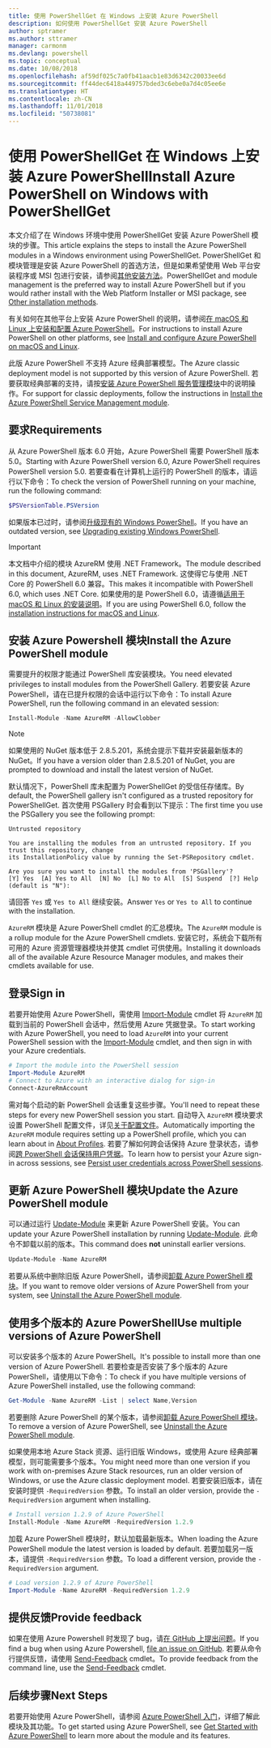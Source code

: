 ```yaml
---
title: 使用 PowerShellGet 在 Windows 上安装 Azure PowerShell
description: 如何使用 PowerShellGet 安装 Azure PowerShell
author: sptramer
ms.author: sttramer
manager: carmonm
ms.devlang: powershell
ms.topic: conceptual
ms.date: 10/08/2018
ms.openlocfilehash: af59df025c7a0fb41aacb1e83d6342c20033ee6d
ms.sourcegitcommit: ff44dec6418a449757bded3c6ebe0a7d4c05ee6e
ms.translationtype: HT
ms.contentlocale: zh-CN
ms.lasthandoff: 11/01/2018
ms.locfileid: "50738081"
---
```

# <a name="install-azure-powershell-on-windows-with-powershellget"></a><span data-ttu-id="83202-103">使用 PowerShellGet 在 Windows 上安装 Azure PowerShell</span><span class="sxs-lookup"><span data-stu-id="83202-103">Install Azure PowerShell on Windows with PowerShellGet</span></span>

<span data-ttu-id="83202-104">本文介绍了在 Windows 环境中使用 PowerShellGet 安装 Azure PowerShell 模块的步骤。</span><span class="sxs-lookup"><span data-stu-id="83202-104">This article explains the steps to install the Azure PowerShell modules in a Windows environment using PowerShellGet.</span></span> <span data-ttu-id="83202-105">PowerShellGet 和模块管理是安装 Azure PowerShell 的首选方法，但是如果希望使用 Web 平台安装程序或 MSI 包进行安装，请参阅[其他安装方法](other-install.md)。</span><span class="sxs-lookup"><span data-stu-id="83202-105">PowerShellGet and module management is the preferred way to install Azure PowerShell but if you would rather install with the Web Platform Installer or MSI package, see [Other installation methods](other-install.md).</span></span>

<span data-ttu-id="83202-106">有关如何在其他平台上安装 Azure PowerShell 的说明，请参阅[在 macOS 和 Linux 上安装和配置 Azure PowerShell](install-azurermps-maclinux.md)。</span><span class="sxs-lookup"><span data-stu-id="83202-106">For instructions to install Azure PowerShell on other platforms, see [Install and configure Azure PowerShell on macOS and Linux](install-azurermps-maclinux.md).</span></span>

<span data-ttu-id="83202-107">此版 Azure PowerShell 不支持 Azure 经典部署模型。</span><span class="sxs-lookup"><span data-stu-id="83202-107">The Azure classic deployment model is not supported by this version of Azure PowerShell.</span></span> <span data-ttu-id="83202-108">若要获取经典部署的支持，请按[安装 Azure PowerShell 服务管理模块](/powershell/azure/servicemanagement/install-azure-ps)中的说明操作。</span><span class="sxs-lookup"><span data-stu-id="83202-108">For support for classic deployments, follow the instructions in [Install the Azure PowerShell Service Management module](/powershell/azure/servicemanagement/install-azure-ps).</span></span>

## <a name="requirements"></a><span data-ttu-id="83202-109">要求</span><span class="sxs-lookup"><span data-stu-id="83202-109">Requirements</span></span>

<span data-ttu-id="83202-110">从 Azure PowerShell 版本 6.0 开始，Azure PowerShell 需要 PowerShell 版本 5.0。</span><span class="sxs-lookup"><span data-stu-id="83202-110">Starting with Azure PowerShell version 6.0, Azure PowerShell requires PowerShell version 5.0.</span></span> <span data-ttu-id="83202-111">若要查看在计算机上运行的 PowerShell 的版本，请运行以下命令：</span><span class="sxs-lookup"><span data-stu-id="83202-111">To check the version of PowerShell running on your machine, run the following command:</span></span>

```powershell
$PSVersionTable.PSVersion
```

<span data-ttu-id="83202-112">如果版本已过时，请参阅[升级现有的 Windows PowerShell](/powershell/scripting/setup/installing-windows-powershell?view=powershell-6#upgrading-existing-windows-powershell)。</span><span class="sxs-lookup"><span data-stu-id="83202-112">If you have an outdated version, see [Upgrading existing Windows PowerShell](/powershell/scripting/setup/installing-windows-powershell?view=powershell-6#upgrading-existing-windows-powershell).</span></span>

> [!IMPORTANT]
> <span data-ttu-id="83202-113">本文档中介绍的模块 AzureRM 使用 .NET Framework。</span><span class="sxs-lookup"><span data-stu-id="83202-113">The module described in this document, AzureRM, uses .NET Framework.</span></span> <span data-ttu-id="83202-114">这使得它与使用 .NET Core 的 PowerShell 6.0 兼容。</span><span class="sxs-lookup"><span data-stu-id="83202-114">This makes it incompatible with PowerShell 6.0, which uses .NET Core.</span></span> <span data-ttu-id="83202-115">如果使用的是 PowerShell 6.0，请遵循[适用于 macOS 和 Linux 的安装说明](install-azurermps-maclinux.md)。</span><span class="sxs-lookup"><span data-stu-id="83202-115">If you are using PowerShell 6.0, follow the [installation instructions for macOS and Linux](install-azurermps-maclinux.md).</span></span>

## <a name="install-the-azure-powershell-module"></a><span data-ttu-id="83202-116">安装 Azure Powershell 模块</span><span class="sxs-lookup"><span data-stu-id="83202-116">Install the Azure PowerShell module</span></span>

<span data-ttu-id="83202-117">需要提升的权限才能通过 PowerShell 库安装模块。</span><span class="sxs-lookup"><span data-stu-id="83202-117">You need elevated privileges to install modules from the PowerShell Gallery.</span></span> <span data-ttu-id="83202-118">若要安装 Azure PowerShell，请在已提升权限的会话中运行以下命令：</span><span class="sxs-lookup"><span data-stu-id="83202-118">To install Azure PowerShell, run the following command in an elevated session:</span></span>

```powershell
Install-Module -Name AzureRM -AllowClobber
```

> [!NOTE]
> <span data-ttu-id="83202-119">如果使用的 NuGet 版本低于 2.8.5.201，系统会提示下载并安装最新版本的 NuGet。</span><span class="sxs-lookup"><span data-stu-id="83202-119">If you have a version older than 2.8.5.201 of NuGet, you are prompted to download and install the latest version of NuGet.</span></span>

<span data-ttu-id="83202-120">默认情况下，PowerShell 库未配置为 PowerShellGet 的受信任存储库。</span><span class="sxs-lookup"><span data-stu-id="83202-120">By default, the PowerShell gallery isn't configured as a trusted repository for PowerShellGet.</span></span> <span data-ttu-id="83202-121">首次使用 PSGallery 时会看到以下提示：</span><span class="sxs-lookup"><span data-stu-id="83202-121">The first time you use the PSGallery you see the following prompt:</span></span>

```output
Untrusted repository

You are installing the modules from an untrusted repository. If you trust this repository, change
its InstallationPolicy value by running the Set-PSRepository cmdlet.

Are you sure you want to install the modules from 'PSGallery'?
[Y] Yes  [A] Yes to All  [N] No  [L] No to All  [S] Suspend  [?] Help (default is "N"):
```

<span data-ttu-id="83202-122">请回答 `Yes` 或 `Yes to All` 继续安装。</span><span class="sxs-lookup"><span data-stu-id="83202-122">Answer `Yes` or `Yes to All` to continue with the installation.</span></span>

<span data-ttu-id="83202-123">`AzureRM` 模块是 Azure PowerShell cmdlet 的汇总模块。</span><span class="sxs-lookup"><span data-stu-id="83202-123">The `AzureRM` module is a rollup module for the Azure PowerShell cmdlets.</span></span> <span data-ttu-id="83202-124">安装它时，系统会下载所有可用的 Azure 资源管理器模块并使其 cmdlet 可供使用。</span><span class="sxs-lookup"><span data-stu-id="83202-124">Installing it downloads all of the available Azure Resource Manager modules, and makes their cmdlets available for use.</span></span>

## <a name="sign-in"></a><span data-ttu-id="83202-125">登录</span><span class="sxs-lookup"><span data-stu-id="83202-125">Sign in</span></span>

<span data-ttu-id="83202-126">若要开始使用 Azure PowerShell，需使用 [Import-Module](/powershell/module/Microsoft.PowerShell.Core/Import-Module) cmdlet 将 `AzureRM` 加载到当前的 PowerShell 会话中，然后使用 Azure 凭据登录。</span><span class="sxs-lookup"><span data-stu-id="83202-126">To start working with Azure PowerShell, you need to load `AzureRM` into your current PowerShell session with the [Import-Module](/powershell/module/Microsoft.PowerShell.Core/Import-Module) cmdlet, and then sign in with your Azure credentials.</span></span>

```powershell
# Import the module into the PowerShell session
Import-Module AzureRM
# Connect to Azure with an interactive dialog for sign-in
Connect-AzureRmAccount
```

<span data-ttu-id="83202-127">需对每个启动的新 PowerShell 会话重复这些步骤。</span><span class="sxs-lookup"><span data-stu-id="83202-127">You'll need to repeat these steps for every new PowerShell session you start.</span></span> <span data-ttu-id="83202-128">自动导入 `AzureRM` 模块要求设置 PowerShell 配置文件，详见[关于配置文件](/powershell/module/microsoft.powershell.core/about/about_profiles)。</span><span class="sxs-lookup"><span data-stu-id="83202-128">Automatically importing the `AzureRM` module requires setting up a PowerShell profile, which you can learn about in [About Profiles](/powershell/module/microsoft.powershell.core/about/about_profiles).</span></span>
<span data-ttu-id="83202-129">若要了解如何跨会话保持 Azure 登录状态，请参阅[跨 PowerShell 会话保持用户凭据](context-persistence.md)。</span><span class="sxs-lookup"><span data-stu-id="83202-129">To learn how to persist your Azure sign-in across sessions, see [Persist user credentials across PowerShell sessions](context-persistence.md).</span></span>

## <a name="update-the-azure-powershell-module"></a><span data-ttu-id="83202-130">更新 Azure PowerShell 模块</span><span class="sxs-lookup"><span data-stu-id="83202-130">Update the Azure PowerShell module</span></span>

<span data-ttu-id="83202-131">可以通过运行 [Update-Module](/powershell/module/powershellget/update-module) 来更新 Azure PowerShell 安装。</span><span class="sxs-lookup"><span data-stu-id="83202-131">You can update your Azure PowerShell installation by running [Update-Module](/powershell/module/powershellget/update-module).</span></span> <span data-ttu-id="83202-132">此命令不卸载以前的版本。</span><span class="sxs-lookup"><span data-stu-id="83202-132">This command does __not__ uninstall earlier versions.</span></span>

```powershell
Update-Module -Name AzureRM
```

<span data-ttu-id="83202-133">若要从系统中删除旧版 Azure PowerShell，请参阅[卸载 Azure PowerShell 模块](uninstall-azurerm-ps.md)。</span><span class="sxs-lookup"><span data-stu-id="83202-133">If you want to remove older versions of Azure PowerShell from your system, see [Uninstall the Azure PowerShell module](uninstall-azurerm-ps.md).</span></span>

## <a name="use-multiple-versions-of-azure-powershell"></a><span data-ttu-id="83202-134">使用多个版本的 Azure PowerShell</span><span class="sxs-lookup"><span data-stu-id="83202-134">Use multiple versions of Azure PowerShell</span></span>

<span data-ttu-id="83202-135">可以安装多个版本的 Azure PowerShell。</span><span class="sxs-lookup"><span data-stu-id="83202-135">It's possible to install more than one version of Azure PowerShell.</span></span> <span data-ttu-id="83202-136">若要检查是否安装了多个版本的 Azure PowerShell，请使用以下命令：</span><span class="sxs-lookup"><span data-stu-id="83202-136">To check if you have multiple versions of Azure PowerShell installed, use the following command:</span></span>

```powershell
Get-Module -Name AzureRM -List | select Name,Version
```

<span data-ttu-id="83202-137">若要删除 Azure PowerShell 的某个版本，请参阅[卸载 Azure PowerShell 模块](uninstall-azurerm-ps.md)。</span><span class="sxs-lookup"><span data-stu-id="83202-137">To remove a version of Azure PowerShell, see [Uninstall the Azure PowerShell module](uninstall-azurerm-ps.md).</span></span>

<span data-ttu-id="83202-138">如果使用本地 Azure Stack 资源、运行旧版 Windows，或使用 Azure 经典部署模型，则可能需要多个版本。</span><span class="sxs-lookup"><span data-stu-id="83202-138">You might need more than one version if you work with on-premises Azure Stack resources, run an older version of Windows, or use the Azure classic deployment model.</span></span> <span data-ttu-id="83202-139">若要安装旧版本，请在安装时提供 `-RequiredVersion` 参数。</span><span class="sxs-lookup"><span data-stu-id="83202-139">To install an older version, provide the `-RequiredVersion` argument when installing.</span></span>

```powershell
# Install version 1.2.9 of Azure PowerShell
Install-Module -Name AzureRM -RequiredVersion 1.2.9
```

<span data-ttu-id="83202-140">加载 Azure PowerShell 模块时，默认加载最新版本。</span><span class="sxs-lookup"><span data-stu-id="83202-140">When loading the Azure PowerShell module the latest version is loaded by default.</span></span> <span data-ttu-id="83202-141">若要加载另一版本，请提供 `-RequiredVersion` 参数。</span><span class="sxs-lookup"><span data-stu-id="83202-141">To load a different version, provide the `-RequiredVersion` argument.</span></span>

```powershell
# Load version 1.2.9 of Azure PowerShell
Import-Module -Name AzureRM -RequiredVersion 1.2.9
```

## <a name="provide-feedback"></a><span data-ttu-id="83202-142">提供反馈</span><span class="sxs-lookup"><span data-stu-id="83202-142">Provide feedback</span></span>

<span data-ttu-id="83202-143">如果在使用 Azure Powershell 时发现了 bug，请[在 GitHub 上提出问题](https://github.com/Azure/azure-powershell/issues)。</span><span class="sxs-lookup"><span data-stu-id="83202-143">If you find a bug when using Azure Powershell, [file an issue on GitHub](https://github.com/Azure/azure-powershell/issues).</span></span>
<span data-ttu-id="83202-144">若要从命令行提供反馈，请使用 [Send-Feedback](/powershell/module/azurerm.profile/send-feedback) cmdlet。</span><span class="sxs-lookup"><span data-stu-id="83202-144">To provide feedback from the command line, use the [Send-Feedback](/powershell/module/azurerm.profile/send-feedback) cmdlet.</span></span>

## <a name="next-steps"></a><span data-ttu-id="83202-145">后续步骤</span><span class="sxs-lookup"><span data-stu-id="83202-145">Next Steps</span></span>

<span data-ttu-id="83202-146">若要开始使用 Azure PowerShell，请参阅 [Azure PowerShell 入门](get-started-azureps.md)，详细了解此模块及其功能。</span><span class="sxs-lookup"><span data-stu-id="83202-146">To get started using Azure PowerShell, see [Get Started with Azure PowerShell](get-started-azureps.md) to learn more about the module and its features.</span></span>